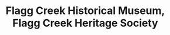 ---
layout: repo
title: "Flagg Creek Historical Museum, Flagg Creek Heritage Society"
id: 15294
permalink: repos/15294/
---